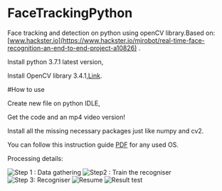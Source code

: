 # FaceTrackingPython
Face tracking and detection on python using openCV library.Based on:[www.hackster.io](https://www.hackster.io/mjrobot/real-time-face-recognition-an-end-to-end-project-a10826) .

Install python 3.7.1 latest version,

Install OpenCV library 3.4.1,[Link](https://pypi.org/project/opencv-python/).

#How to use

Create new file on python IDLE,

Get the code and an mp4 video version!

Install all the missing necessary packages just like numpy and cv2.

You can follow this instruction guide [PDF](https://media.readthedocs.org/pdf/opencv-python-tutroals/latest/opencv-python-tutroals.pdf) for any used OS.

Processing details:

![Step 1 : Data gathering](https://hackster.imgix.net/uploads/attachments/438004/pahse1_8mH1LPFeF5.png?auto=compress%2Cformat&w=740&h=555&fit=max)
![Step2 : Train the recogniser](https://hackster.imgix.net/uploads/attachments/438005/phase2_BJU1kXUlPq.png?auto=compress%2Cformat&w=740&h=555&fit=max)
![Step 3: Recogniser](https://hackster.imgix.net/uploads/attachments/438006/phase3_0qF1IZX9hH.png?auto=compress%2Cformat&w=740&h=555&fit=max)
![Resume](https://hackster.imgix.net/uploads/attachments/437954/FaceRecogBlock.png?auto=compress%2Cformat&w=740&h=555&fit=max)
![Result test](http://image.noelshack.com/fichiers/2018/49/1/1543831563-47321114-268869743823565-2911295014103416832-n.jpg)
